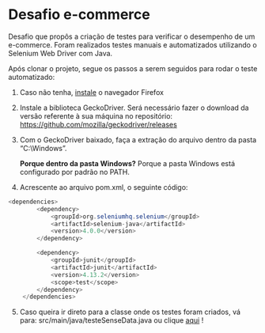 
# Desafio e-commerce

Desafio que propôs a criação de testes para verificar o desempenho de um e-commerce.
Foram realizados testes manuais e automatizados utilizando o Selenium Web Driver com Java. 

Após clonar o projeto, segue os passos a serem seguidos para rodar o teste automatizado:

1) Caso não tenha, [instale](https://www.mozilla.org/pt-BR/firefox/new/) o navegador Firefox

2) Instale a biblioteca GeckoDriver. Será necessário fazer o download da versão referente à sua máquina no repositório: https://github.com/mozilla/geckodriver/releases
3) Com o GeckoDriver baixado, faça a extração do arquivo dentro da pasta “C:\Windows”.   
 
    <b>Porque dentro da pasta Windows?</b> Porque a pasta Windows está configurado por padrão no PATH.
    
4) Acrescente ao arquivo pom.xml, o seguinte código:
```java
<dependencies>
        <dependency>
            <groupId>org.seleniumhq.selenium</groupId>
            <artifactId>selenium-java</artifactId>
            <version>4.0.0</version>
        </dependency>

        <dependency>
            <groupId>junit</groupId>
            <artifactId>junit</artifactId>
            <version>4.13.2</version>
            <scope>test</scope>
        </dependency>
    </dependencies>

```


5) Caso queira ir direto para a classe onde os testes foram criados, vá para: src/main/java/testeSenseData.java ou clique [aqui](https://github.com/anacgsantana/QA_SenseData/blob/main/src/main/java/testeSenseData.java) !
